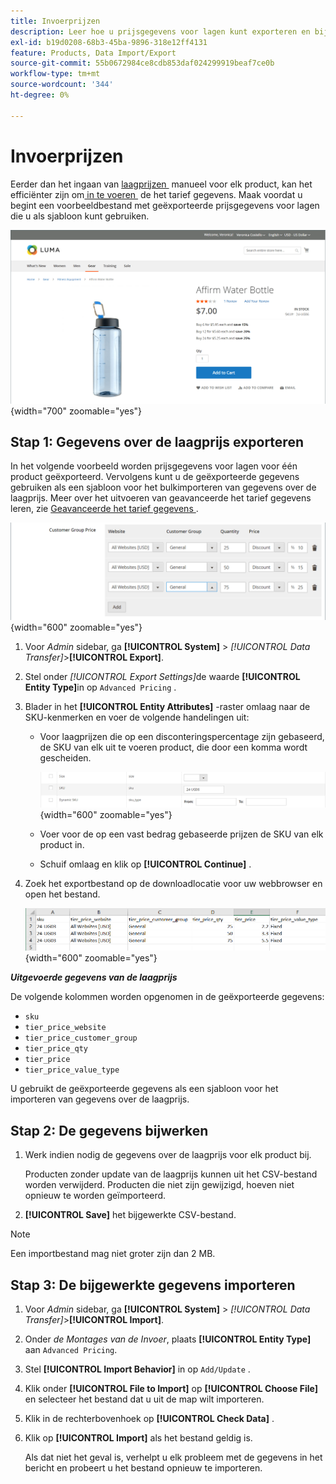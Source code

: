 ```yaml
---
title: Invoerprijzen
description: Leer hoe u prijsgegevens voor lagen kunt exporteren en bijgewerkte gegevens kunt importeren.
exl-id: b19d0208-68b3-45ba-9896-318e12ff4131
feature: Products, Data Import/Export
source-git-commit: 55b0672984ce8cdb853daf024299919beaf7ce0b
workflow-type: tm+mt
source-wordcount: '344'
ht-degree: 0%

---
```


# Invoerprijzen

Eerder dan het ingaan van [&#x200B; laagprijzen &#x200B;](../catalog/product-price-tier.md) manueel voor elk product, kan het efficiënter zijn om [&#x200B; in te voeren &#x200B;](data-import.md) de het tarief gegevens. Maak voordat u begint een voorbeeldbestand met geëxporteerde prijsgegevens voor lagen die u als sjabloon kunt gebruiken.

![&#x200B; Voorbeeld storefront - tiered tarifering &#x200B;](./assets/storefront-tier-pricing-water-bottle.png){width="700" zoomable="yes"}

## Stap 1: Gegevens over de laagprijs exporteren

In het volgende voorbeeld worden prijsgegevens voor lagen voor één product geëxporteerd. Vervolgens kunt u de geëxporteerde gegevens gebruiken als een sjabloon voor het bulkimporteren van gegevens over de laagprijs. Meer over het uitvoeren van geavanceerde het tarief gegevens leren, zie [&#x200B; Geavanceerde het tarief gegevens &#x200B;](data-attributes-product.md#advanced-pricing-attributes).

![&#x200B; product tiered tarifering &#x200B;](./assets/price-tier-customer-group-discount.png){width="600" zoomable="yes"}

1. Voor _Admin_ sidebar, ga **[!UICONTROL System]** > _[!UICONTROL Data Transfer]_>**[!UICONTROL Export]**.

1. Stel onder _[!UICONTROL Export Settings]_&#x200B;de waarde **[!UICONTROL Entity Type]**&#x200B;in op `Advanced Pricing` .

1. Blader in het **[!UICONTROL Entity Attributes]** -raster omlaag naar de SKU-kenmerken en voer de volgende handelingen uit:

   - Voor laagprijzen die op een disconteringspercentage zijn gebaseerd, de SKU van elk uit te voeren product, die door een komma wordt gescheiden.

     ![&#x200B; de uitvoer van Gegevens - product SKUs &#x200B;](./assets/price-tier-export-sku.png){width="600" zoomable="yes"}

   - Voer voor de op een vast bedrag gebaseerde prijzen de SKU van elk product in.

   - Schuif omlaag en klik op **[!UICONTROL Continue]** .

1. Zoek het exportbestand op de downloadlocatie voor uw webbrowser en open het bestand.

   ![&#x200B; Voorbeeld - de uitgevoerde gegevens van de de rijprijs van de klantengroep &#x200B;](./assets/price-tier-customer-group-discount-export.png){width="600" zoomable="yes"}

**_Uitgevoerde gegevens van de laagprijs_**

De volgende kolommen worden opgenomen in de geëxporteerde gegevens:

- `sku`
- `tier_price_website`
- `tier_price_customer_group`
- `tier_price_qty`
- `tier_price`
- `tier_price_value_type`

U gebruikt de geëxporteerde gegevens als een sjabloon voor het importeren van gegevens over de laagprijs.

## Stap 2: De gegevens bijwerken

1. Werk indien nodig de gegevens over de laagprijs voor elk product bij.

   Producten zonder update van de laagprijs kunnen uit het CSV-bestand worden verwijderd. Producten die niet zijn gewijzigd, hoeven niet opnieuw te worden geïmporteerd.

1. **[!UICONTROL Save]** het bijgewerkte CSV-bestand.

>[!NOTE]
>
>Een importbestand mag niet groter zijn dan 2 MB.

## Stap 3: De bijgewerkte gegevens importeren

1. Voor _Admin_ sidebar, ga **[!UICONTROL System]** > _[!UICONTROL Data Transfer]_>**[!UICONTROL Import]**.

1. Onder _de Montages van de Invoer_, plaats **[!UICONTROL Entity Type]** aan `Advanced Pricing`.

1. Stel **[!UICONTROL Import Behavior]** in op `Add/Update` .

1. Klik onder **[!UICONTROL File to Import]** op **[!UICONTROL Choose File]** en selecteer het bestand dat u uit de map wilt importeren.

1. Klik in de rechterbovenhoek op **[!UICONTROL Check Data]** .

1. Klik op **[!UICONTROL Import]** als het bestand geldig is.

   Als dat niet het geval is, verhelpt u elk probleem met de gegevens in het bericht en probeert u het bestand opnieuw te importeren.
